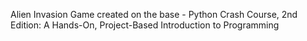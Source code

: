 Alien Invasion Game created on the base -  Python Crash Course, 2nd Edition: A Hands-On, Project-Based Introduction to Programming 